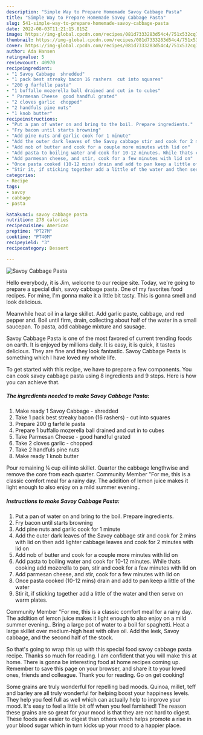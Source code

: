 ```yaml
---
description: "Simple Way to Prepare Homemade Savoy Cabbage Pasta"
title: "Simple Way to Prepare Homemade Savoy Cabbage Pasta"
slug: 541-simple-way-to-prepare-homemade-savoy-cabbage-pasta
date: 2022-08-03T11:21:15.815Z
image: https://img-global.cpcdn.com/recipes/081d7333283d54c4/751x532cq70/savoy-cabbage-pasta-recipe-main-photo.jpg
thumbnail: https://img-global.cpcdn.com/recipes/081d7333283d54c4/751x532cq70/savoy-cabbage-pasta-recipe-main-photo.jpg
cover: https://img-global.cpcdn.com/recipes/081d7333283d54c4/751x532cq70/savoy-cabbage-pasta-recipe-main-photo.jpg
author: Ada Hansen
ratingvalue: 5
reviewcount: 40970
recipeingredient:
- "1 Savoy Cabbage  shredded"
- "1 pack best streaky bacon 16 rashers  cut into squares"
- "200 g farfelle pasta"
- "1 buffallo mozerella ball drained and cut in to cubes"
- " Parmesan Cheese  good handful grated"
- "2 cloves garlic  chopped"
- "2 handfuls pine nuts"
- "1 knob butter"
recipeinstructions:
- "Put a pan of water on and bring to the boil. Prepare ingredients."
- "Fry bacon until starts browning"
- "Add pine nuts and garlic cook for 1 minute"
- "Add the outer dark leaves of the Savoy cabbage stir and cook for 2 mins with lid on then add lighter cabbage leaves and cook for 2 minutes with lid on"
- "Add nob of butter and cook for a couple more minutes with lid on"
- "Add pasta to boiling water and cook for 10-12 minutes. While thats cooking add mozerella to pan, stir and cook for a few minutes with lid on"
- "Add parmesan cheese, and stir, cook for a few minutes with lid on"
- "Once pasta cooked (10-12 mins) drain and add to pan keep a little of the water"
- "Stir it, if sticking together add a little of the water and then serve on warm plates."
categories:
- Recipe
tags:
- savoy
- cabbage
- pasta

katakunci: savoy cabbage pasta 
nutrition: 278 calories
recipecuisine: American
preptime: "PT27M"
cooktime: "PT40M"
recipeyield: "3"
recipecategory: Dessert

---
```



![Savoy Cabbage Pasta](https://img-global.cpcdn.com/recipes/081d7333283d54c4/751x532cq70/savoy-cabbage-pasta-recipe-main-photo.jpg)

Hello everybody, it is Jim, welcome to our recipe site. Today, we're going to prepare a special dish, savoy cabbage pasta. One of my favorites food recipes. For mine, I'm gonna make it a little bit tasty. This is gonna smell and look delicious.

Meanwhile heat oil in a large skillet. Add garlic paste, cabbage, and red pepper and. Boil until firm, drain, collecting about half of the water in a small saucepan. To pasta, add cabbage mixture and sausage.

Savoy Cabbage Pasta is one of the most favored of current trending foods on earth. It is enjoyed by millions daily. It is easy, it is quick, it tastes delicious. They are fine and they look fantastic. Savoy Cabbage Pasta is something which I have loved my whole life.


To get started with this recipe, we have to prepare a few components. You can cook savoy cabbage pasta using 8 ingredients and 9 steps. Here is how you can achieve that.

<!--inarticleads1-->

##### The ingredients needed to make Savoy Cabbage Pasta:

1. Make ready 1 Savoy Cabbage - shredded
1. Take 1 pack best streaky bacon (16 rashers) - cut into squares
1. Prepare 200 g farfelle pasta
1. Prepare 1 buffallo mozerella ball drained and cut in to cubes
1. Take  Parmesan Cheese - good handful grated
1. Take 2 cloves garlic - chopped
1. Take 2 handfuls pine nuts
1. Make ready 1 knob butter


Pour remaining ¼ cup oil into skillet. Quarter the cabbage lengthwise and remove the core from each quarter. Community Member &#34;For me, this is a classic comfort meal for a rainy day. The addition of lemon juice makes it light enough to also enjoy on a mild summer evening.. 

<!--inarticleads2-->

##### Instructions to make Savoy Cabbage Pasta:

1. Put a pan of water on and bring to the boil. Prepare ingredients.
1. Fry bacon until starts browning
1. Add pine nuts and garlic cook for 1 minute
1. Add the outer dark leaves of the Savoy cabbage stir and cook for 2 mins with lid on then add lighter cabbage leaves and cook for 2 minutes with lid on
1. Add nob of butter and cook for a couple more minutes with lid on
1. Add pasta to boiling water and cook for 10-12 minutes. While thats cooking add mozerella to pan, stir and cook for a few minutes with lid on
1. Add parmesan cheese, and stir, cook for a few minutes with lid on
1. Once pasta cooked (10-12 mins) drain and add to pan keep a little of the water
1. Stir it, if sticking together add a little of the water and then serve on warm plates.


Community Member &#34;For me, this is a classic comfort meal for a rainy day. The addition of lemon juice makes it light enough to also enjoy on a mild summer evening.. Bring a large pot of water to a boil for spaghetti. Heat a large skillet over medium-high heat with olive oil. Add the leek, Savoy cabbage, and the second half of the stock. 

So that's going to wrap this up with this special food savoy cabbage pasta recipe. Thanks so much for reading. I am confident that you will make this at home. There is gonna be interesting food at home recipes coming up. Remember to save this page on your browser, and share it to your loved ones, friends and colleague. Thank you for reading. Go on get cooking!

Some grains are truly wonderful for repelling bad moods. Quinoa, millet, teff and barley are all truly wonderful for helping boost your happiness levels. They help you feel full as well which can actually help to improve your mood. It's easy to feel a little bit off when you feel famished! The reason these grains are so great for your mood is that they are not hard to digest. These foods are easier to digest than others which helps promote a rise in your blood sugar which in turn kicks up your mood to a happier place.
